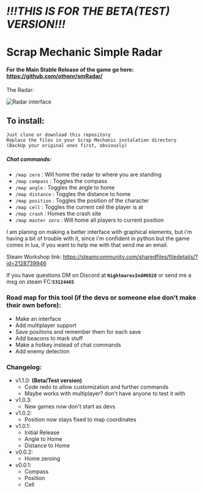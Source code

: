 # ***!!!THIS IS FOR THE BETA(TEST) VERSION!!!***
# Scrap Mechanic Simple Radar
#### For the Main Stable Release of the game go here: https://github.com/othonr/smRadar/

The Radar:

![Radar interface](/GitHubStuff/sm_02.jpg)

## To install: 
```
Just clone or download this repository
Replace the files in your Scrap Mechanic instalation directory
(BackUp your original ones first, obviously)
```

##### Chat commands:

- `/map zero` : Will home the radar to where you are standing
- `/map compass` : Toggles the compass
- `/map angle` : Toggles the angle to home
- `/map distance` : Toggles the distance to home
- `/map position` : Toggles the position of the character
- `/map cell` : Toggles the current cell the player is at
- `/map crash` : Homes the crash site
- `/map master zero` : Will home all players to current position

I am planing on making a better interface with graphical elements, but i'm having a bit of trouble with it, since i'm confident in python but the game comes in lua, if you want to help me with that send me an email.

Steam Workshop link: https://steamcommunity.com/sharedfiles/filedetails/?id=2128739946

If you have questions DM on Discord at **`NightmaresInd#0828`** or send me a msg on steam FC:**`53124465`**

### Road map for this tool (if the devs or someone else don't make their own before):
- Make an interface
- Add multiplayer support
- Save positions and remember them for each save
- Add beacons to mark stuff
- Make a hotkey instead of chat commands
- Add enemy detection

### Changelog:
- v1.1.0: **(Beta/Test version)**
  - Code redo to allow customization and further commands
  - Maybe works with multiplayer? don't have anyone to test it with
- v1.0.3:
  - New games now don't start as devs
- v1.0.2:
  - Position now stays fixed to map coordinates
- v1.0.1:
  - Initial Release
  - Angle to Home
  - Distance to Home
- v0.0.2:
  - Home zeroing
- v0.0.1:
  - Compass
  - Position
  - Cell
